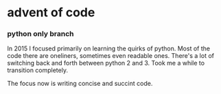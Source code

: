 # advent of code

### python only branch

In 2015 I focused primarily on learning the quirks of python.
Most of the code there are oneliners, sometimes even readable ones.
There's a lot of switching back and forth between python 2 and 3.
Took me a while to transition completely.

The focus now is writing concise and succint code.
